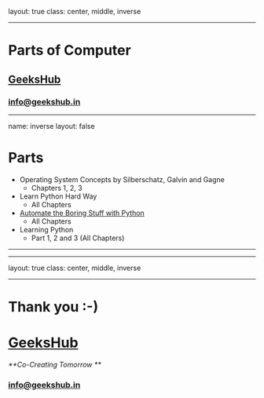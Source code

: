 layout: true
class: center, middle, inverse

---

# Parts of Computer
## [GeeksHub](http://www.geekshub.in)
### [info@geekshub.in](mailto:info@geekshub.in)

---

name: inverse
layout: false

# Parts
- Operating System Concepts by Silberschatz, Galvin and Gagne
    - Chapters 1, 2, 3
- Learn Python Hard Way
    - All Chapters
- [Automate the Boring Stuff with Python](https://automatetheboringstuff.com/)
    - All Chapters
- Learning Python
    - Part 1, 2 and 3 (All Chapters)

---


---

layout: true
class: center, middle, inverse

---

# Thank you :-)

# [GeeksHub](http://www.geekshub.in)
_**Co-Creating Tomorrow **_
### [info@geekshub.in](mailto:info@geekshub.in)